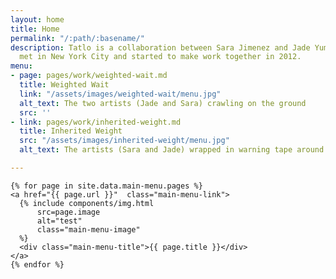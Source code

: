 ```yaml
---
layout: home
title: Home
permalink: "/:path/:basename/"
description: Tatlo is a collaboration between Sara Jimenez and Jade Yumang. The two
  met in New York City and started to make work together in 2012.
menu:
- page: pages/work/weighted-wait.md
  title: Weighted Wait
  link: "/assets/images/weighted-wait/menu.jpg"
  alt_text: The two artists (Jade and Sara) crawling on the ground
  src: ''
- link: pages/work/inherited-weight.md
  title: Inherited Weight
  src: "/assets/images/inherited-weight/menu.jpg"
  alt_text: The artists (Sara and Jade) wrapped in warning tape around their heads.

---
```

<main id="main-menu">

    {% for page in site.data.main-menu.pages %}
    <a href="{{ page.url }}"  class="main-menu-link">
      {% include components/img.html
          src=page.image
          alt="test"
          class="main-menu-image"
      %}
      <div class="main-menu-title">{{ page.title }}</div>
    </a>
    {% endfor %}


  </main>